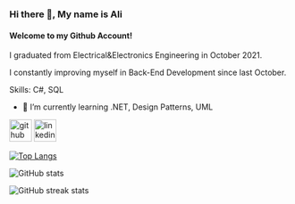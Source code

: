 ### **Hi there 👋, My name is Ali**
#### **Welcome to my Github Account!**
I graduated from Electrical&Electronics Engineering in October 2021.

I constantly improving myself in Back-End Development since last October.


Skills: C#, SQL

- 🌱 I’m currently learning .NET, Design Patterns, UML 


[<img src='https://cdn.jsdelivr.net/npm/simple-icons@3.0.1/icons/github.svg' alt='github' height='40'>](https://github.com/aliturkmen4)  [<img src='https://cdn.jsdelivr.net/npm/simple-icons@3.0.1/icons/linkedin.svg' alt='linkedin' height='40'>](https://www.linkedin.com/in/aliturkmenn/)  

[![Top Langs](https://github-readme-stats.vercel.app/api/top-langs/?username=aliturkmen4)](https://github.com/anuraghazra/github-readme-stats)

![GitHub stats](https://github-readme-stats.vercel.app/api?username=aliturkmen4&show_icons=true)  

![GitHub streak stats](https://github-readme-streak-stats.herokuapp.com/?user=aliturkmen4)  
